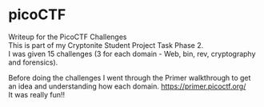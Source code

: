 # picoCTF  
Writeup for the PicoCTF Challenges  
This is part of my Cryptonite Student Project Task Phase 2.  
I was given 15 challenges (3 for each domain - Web, bin, rev, cryptography and forensics).  

Before doing the challenges I went through the Primer walkthrough to get an idea and understanding how each domain.
https://primer.picoctf.org/  
It was really fun!!  
